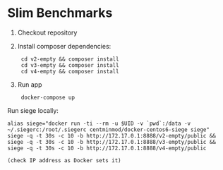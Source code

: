 # Slim Benchmarks

1. Checkout repository

2. Install composer dependencies:

        cd v2-empty && composer install
        cd v3-empty && composer install
        cd v4-empty && composer install

3. Run app

        docker-compose up

Run siege locally:

    alias siege="docker run -ti --rm -u $UID -v `pwd`:/data -v ~/.siegerc:/root/.siegerc centminmod/docker-centos6-siege siege"
    siege -q -t 30s -c 10 -b http://172.17.0.1:8888/v2-empty/public && siege -q -t 30s -c 10 -b http://172.17.0.1:8888/v3-empty/public && siege -q -t 30s -c 10 -b http://172.17.0.1:8888/v4-empty/public

    (check IP address as Docker sets it)
